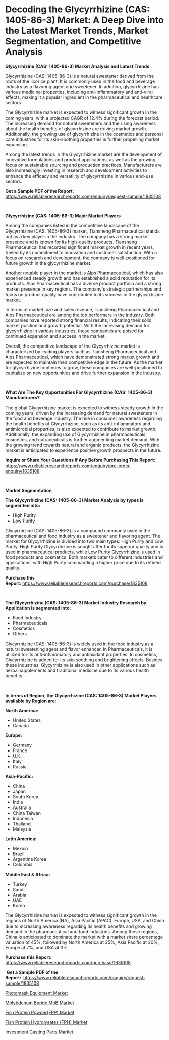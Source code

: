 <p><h1>Decoding the Glycyrrhizine (CAS: 1405-86-3) Market: A Deep Dive into the Latest Market Trends, Market Segmentation, and Competitive Analysis</h1></p><p><strong>Glycyrrhizine (CAS: 1405-86-3) Market Analysis and Latest Trends</strong></p>
<p><p>Glycyrrhizine (CAS: 1405-86-3) is a natural sweetener derived from the roots of the licorice plant. It is commonly used in the food and beverage industry as a flavoring agent and sweetener. In addition, glycyrrhizine has various medicinal properties, including anti-inflammatory and anti-viral effects, making it a popular ingredient in the pharmaceutical and healthcare sectors.</p><p>The Glycyrrhizine market is expected to witness significant growth in the coming years, with a projected CAGR of 12.4% during the forecast period. The increasing demand for natural sweeteners and the rising awareness about the health benefits of glycyrrhizine are driving market growth. Additionally, the growing use of glycyrrhizine in the cosmetics and personal care industries for its skin-soothing properties is further propelling market expansion.</p><p>Among the latest trends in the Glycyrrhizine market are the development of innovative formulations and product applications, as well as the growing focus on sustainable sourcing and production practices. Manufacturers are also increasingly investing in research and development activities to enhance the efficacy and versatility of glycyrrhizine in various end-use sectors.</p></p>
<p><strong>Get a Sample PDF of the Report:&nbsp;</strong> <a href="https://www.reliableresearchreports.com/enquiry/request-sample/1835108">https://www.reliableresearchreports.com/enquiry/request-sample/1835108</a></p>
<p>&nbsp;</p>
<p><strong>Glycyrrhizine (CAS: 1405-86-3) Major Market Players</strong></p>
<p><p>Among the companies listed in the competitive landscape of the Glycyrrhizine (CAS: 1405-86-3) market, Tiansheng Pharmaceutical stands out as a key player in the industry. The company has a strong market presence and is known for its high-quality products. Tiansheng Pharmaceutical has recorded significant market growth in recent years, fueled by its commitment to innovation and customer satisfaction. With a focus on research and development, the company is well-positioned for future growth in the glycyrrhizine market.</p><p>Another notable player in the market is Alps Pharmaceutical, which has also experienced steady growth and has established a solid reputation for its products. Alps Pharmaceutical has a diverse product portfolio and a strong market presence in key regions. The company's strategic partnerships and focus on product quality have contributed to its success in the glycyrrhizine market.</p><p>In terms of market size and sales revenue, Tiansheng Pharmaceutical and Alps Pharmaceutical are among the top performers in the industry. Both companies have reported strong financial results, indicating their solid market position and growth potential. With the increasing demand for glycyrrhizine in various industries, these companies are poised for continued expansion and success in the market.</p><p>Overall, the competitive landscape of the Glycyrrhizine market is characterized by leading players such as Tiansheng Pharmaceutical and Alps Pharmaceutical, which have demonstrated strong market growth and are expected to maintain their competitive edge in the future. As the market for glycyrrhizine continues to grow, these companies are well-positioned to capitalize on new opportunities and drive further expansion in the industry.</p></p>
<p>&nbsp;</p>
<p><strong>What Are The Key Opportunities For Glycyrrhizine (CAS: 1405-86-3) Manufacturers?</strong></p>
<p><p>The global Glycyrrhizine market is expected to witness steady growth in the coming years, driven by the increasing demand for natural sweeteners in the food and beverage industry. The rise in consumer awareness regarding the health benefits of Glycyrrhizine, such as its anti-inflammatory and antimicrobial properties, is also expected to contribute to market growth. Additionally, the expanding use of Glycyrrhizine in pharmaceuticals, cosmetics, and nutraceuticals is further augmenting market demand. With the growing trend towards natural and organic products, the Glycyrrhizine market is anticipated to experience positive growth prospects in the future.</p></p>
<p><strong>Inquire or Share Your Questions If Any Before Purchasing This Report:</strong> <a href="https://www.reliableresearchreports.com/enquiry/pre-order-enquiry/1835108">https://www.reliableresearchreports.com/enquiry/pre-order-enquiry/1835108</a></p>
<p>&nbsp;</p>
<p><strong>Market Segmentation</strong></p>
<p><strong>The Glycyrrhizine (CAS: 1405-86-3) Market Analysis by types is segmented into:</strong></p>
<p><ul><li>High Purity</li><li>Low Purity</li></ul></p>
<p><p>Glycyrrhizine (CAS: 1405-86-3) is a compound commonly used in the pharmaceutical and food industry as a sweetener and flavoring agent. The market for Glycyrrhizine is divided into two main types: High Purity and Low Purity. High Purity Glycyrrhizine is sought after for its superior quality and is used in pharmaceutical products, while Low Purity Glycyrrhizine is used in food products and cosmetics. Both markets cater to different industries and applications, with High Purity commanding a higher price due to its refined quality.</p></p>
<p><strong>Purchase this Report:&nbsp;</strong><a href="https://www.reliableresearchreports.com/purchase/1835108">https://www.reliableresearchreports.com/purchase/1835108</a></p>
<p>&nbsp;</p>
<p><strong>The Glycyrrhizine (CAS: 1405-86-3) Market Industry Research by Application is segmented into:</strong></p>
<p><ul><li>Food Industry</li><li>Pharmaceuticals</li><li>Cosmetics</li><li>Others</li></ul></p>
<p><p>Glycyrrhizine (CAS: 1405-86-3) is widely used in the food industry as a natural sweetening agent and flavor enhancer. In Pharmaceuticals, it is utilized for its anti-inflammatory and antioxidant properties. In cosmetics, Glycyrrhizine is added for its skin soothing and brightening effects. Besides these industries, Glycyrrhizine is also used in other applications such as herbal supplements and traditional medicine due to its various health benefits.</p></p>
<p>&nbsp;</p>
<p><strong>In terms of Region, the Glycyrrhizine (CAS: 1405-86-3) Market Players available by Region are:</strong></p>
<p>
    <p> <strong> North America: </strong>
        <ul>
            <li>United States</li>
            <li>Canada</li>
        </ul>
        </p> 
    <p> <strong> Europe: </strong>
        <ul>
            <li>Germany</li>
            <li>France</li>
            <li>U.K.</li>
            <li>Italy</li>
            <li>Russia</li>
        </ul>
        </p> 
    <p> <strong> Asia-Pacific: </strong>
        <ul>
            <li>China</li>
            <li>Japan</li>
            <li>South Korea</li>
            <li>India</li>
            <li>Australia</li>
            <li>China Taiwan</li>
            <li>Indonesia</li>
            <li>Thailand</li>
            <li>Malaysia</li>
        </ul>
        </p> 
    <p> <strong> Latin America: </strong>
        <ul>
            <li>Mexico</li>
            <li>Brazil</li>
            <li>Argentina Korea</li>
            <li>Colombia</li>
        </ul>
        </p> 
    <p> <strong> Middle East & Africa: </strong>
        <ul>
            <li>Turkey</li>
            <li>Saudi</li>
            <li>Arabia</li>
            <li>UAE</li>
            <li>Korea</li>
        </ul>
    </p>
    </p>
<p><p>The Glycyrrhizine market is expected to witness significant growth in the regions of North America (NA), Asia Pacific (APAC), Europe, USA, and China due to increasing awareness regarding its health benefits and growing demand in the pharmaceutical and food industries. Among these regions, China is anticipated to dominate the market with a market share percentage valuation of 45%, followed by North America at 25%, Asia Pacific at 20%, Europe at 7%, and USA at 3%.</p></p>
<p><strong>Purchase this Report: </strong><a href="https://www.reliableresearchreports.com/purchase/1835108">https://www.reliableresearchreports.com/purchase/1835108</a></p>
<p>&nbsp;<strong>Get a Sample PDF of the Report:&nbsp;&nbsp;</strong><a href="https://www.reliableresearchreports.com/enquiry/request-sample/1835108">https://www.reliableresearchreports.com/enquiry/request-sample/1835108</a></p>
<p><strong></strong></p>
<p><p><a href="https://issuu.com/reportprime-2/docs/photomask-equipment-market-size-2030.pptx">Photomask Equipment Market</a></p><p><a href="https://github.com/FassouRP/Market-Research-Report-List-3/blob/main/molybdenum-boride-mob-market.md">Molybdenum Boride MoB Market</a></p><p><a href="https://github.com/juniordelafrance/Market-Research-Report-List-2/blob/main/fish-protein-powderfpp-market.md">Fish Protein Powder(FPP) Market</a></p><p><a href="https://github.com/rahu1506/Market-Research-Report-List-3/blob/main/fish-protein-hydrolysates-fph-market.md">Fish Protein Hydrolysates (FPH) Market</a></p><p><a href="https://issuu.com/reportprime-2/docs/investment-casting-parts-market-size-2030.pptx">Investment Casting Parts Market</a></p></p>
